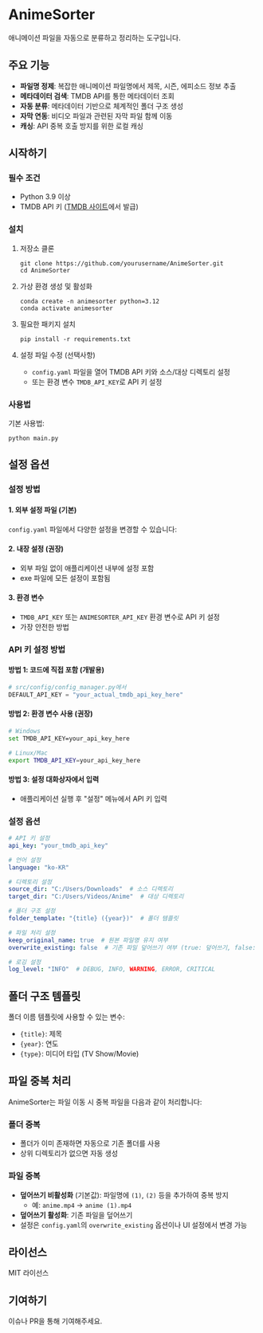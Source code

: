 # AnimeSorter

애니메이션 파일을 자동으로 분류하고 정리하는 도구입니다.

## 주요 기능

- **파일명 정제**: 복잡한 애니메이션 파일명에서 제목, 시즌, 에피소드 정보 추출
- **메타데이터 검색**: TMDB API를 통한 메타데이터 조회
- **자동 분류**: 메타데이터 기반으로 체계적인 폴더 구조 생성
- **자막 연동**: 비디오 파일과 관련된 자막 파일 함께 이동
- **캐싱**: API 중복 호출 방지를 위한 로컬 캐싱

## 시작하기

### 필수 조건

- Python 3.9 이상
- TMDB API 키 ([TMDB 사이트](https://www.themoviedb.org/)에서 발급)

### 설치

1. 저장소 클론
   ```
   git clone https://github.com/yourusername/AnimeSorter.git
   cd AnimeSorter
   ```

2. 가상 환경 생성 및 활성화
   ```
   conda create -n animesorter python=3.12
   conda activate animesorter
   ```

3. 필요한 패키지 설치
   ```
   pip install -r requirements.txt
   ```

4. 설정 파일 수정 (선택사항)
   - `config.yaml` 파일을 열어 TMDB API 키와 소스/대상 디렉토리 설정
   - 또는 환경 변수 `TMDB_API_KEY`로 API 키 설정

### 사용법

기본 사용법:
```
python main.py
```

## 설정 옵션

### 설정 방법

#### 1. 외부 설정 파일 (기본)
`config.yaml` 파일에서 다양한 설정을 변경할 수 있습니다:

#### 2. 내장 설정 (권장)
- 외부 파일 없이 애플리케이션 내부에 설정 포함
- exe 파일에 모든 설정이 포함됨

#### 3. 환경 변수
- `TMDB_API_KEY` 또는 `ANIMESORTER_API_KEY` 환경 변수로 API 키 설정
- 가장 안전한 방법

### API 키 설정 방법

#### 방법 1: 코드에 직접 포함 (개발용)
```python
# src/config/config_manager.py에서
DEFAULT_API_KEY = "your_actual_tmdb_api_key_here"
```

#### 방법 2: 환경 변수 사용 (권장)
```bash
# Windows
set TMDB_API_KEY=your_api_key_here

# Linux/Mac
export TMDB_API_KEY=your_api_key_here
```

#### 방법 3: 설정 대화상자에서 입력
- 애플리케이션 실행 후 "설정" 메뉴에서 API 키 입력

### 설정 옵션

```yaml
# API 키 설정
api_key: "your_tmdb_api_key"

# 언어 설정
language: "ko-KR"

# 디렉토리 설정
source_dir: "C:/Users/Downloads"  # 소스 디렉토리
target_dir: "C:/Users/Videos/Anime"  # 대상 디렉토리

# 폴더 구조 설정
folder_template: "{title} ({year})"  # 폴더 템플릿

# 파일 처리 설정
keep_original_name: true  # 원본 파일명 유지 여부
overwrite_existing: false  # 기존 파일 덮어쓰기 여부 (true: 덮어쓰기, false: 파일명 변경)

# 로깅 설정
log_level: "INFO"  # DEBUG, INFO, WARNING, ERROR, CRITICAL
```

## 폴더 구조 템플릿

폴더 이름 템플릿에 사용할 수 있는 변수:

- `{title}`: 제목
- `{year}`: 연도
- `{type}`: 미디어 타입 (TV Show/Movie)

## 파일 중복 처리

AnimeSorter는 파일 이동 시 중복 파일을 다음과 같이 처리합니다:

### 폴더 중복
- 폴더가 이미 존재하면 자동으로 기존 폴더를 사용
- 상위 디렉토리가 없으면 자동 생성

### 파일 중복
- **덮어쓰기 비활성화** (기본값): 파일명에 `(1)`, `(2)` 등을 추가하여 중복 방지
  - 예: `anime.mp4` → `anime (1).mp4`
- **덮어쓰기 활성화**: 기존 파일을 덮어쓰기
- 설정은 `config.yaml`의 `overwrite_existing` 옵션이나 UI 설정에서 변경 가능

## 라이선스

MIT 라이선스

## 기여하기

이슈나 PR을 통해 기여해주세요. 